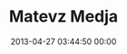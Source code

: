 ---
title: "Matevz Medja"
date: 2013-04-27 03:44:50 00:00
permalink: /zlobciiz
twitter: ""
likes: [1670]
id: 1956
gravatar: "http://www.gravatar.com/avatar/c5080bb1584a738ab5e591e112c38d58"
---